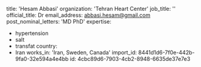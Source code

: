 title: 'Hesam Abbasi'
organization: 'Tehran Heart Center'
job_title: ''
official_title: Dr
email_address: abbasi.hesam@gmail.com
post_nominal_letters: 'MD PhD'
expertise:
  - hypertension
  - salt
  - transfat
country:
  - Iran
works_in: 'Iran, Sweden, Canada'
import_id: 8441d1d6-7f0e-442b-9fa0-32e594a4e4bb
id: 4cbc89d6-7903-4cb2-8948-6635de37e7e3
